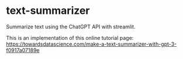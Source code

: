 # text-summarizer
Summarize text using the ChatGPT API with streamlit.

This is an implementation of this online tutorial page:
https://towardsdatascience.com/make-a-text-summarizer-with-gpt-3-f0917a07189e
